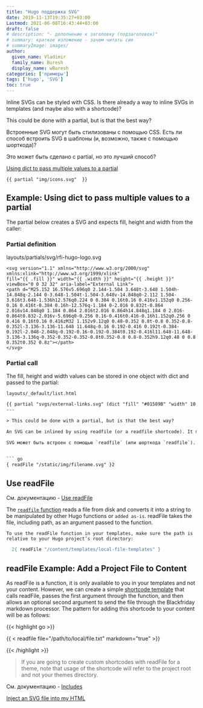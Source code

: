 ```yaml
---
title: "Hugo поддержка SVG"
date: 2019-11-13T19:35:27+03:00
Lastmod: 2021-06-08T16:43:44+03:00
draft: false
# description: "- дополнение к заголовку (подзаголовок)"
# summary: краткое изложение - зачем читать сие
# summaryImage: images/
author:
  given_name: Vladimir
  family_name: Buresh
  display_name: wBuresh
categories: ['примеры']
tags: ['hugo', 'SVG']
toc: true
---
```




Inline SVGs can be styled with CSS. Is there already a way to inline SVGs in templates (and maybe also with a shortcode)?

This could be done with a partial, but is that the best way?


Встроенные SVG могут быть стилизованы с помощью CSS. Есть ли способ встроить SVG в шаблоны (и, возможно, также с помощью шорткода)?

Это может быть сделано с partial, но это лучший способ?

[Using dict to pass multiple values to a partial](https://gohugo.io/functions/dict/#example-using-dict-to-pass-multiple-values-to-a-partial)

``` Hugo
{{ partial "img/icons.svg"  }}
```

## Example: Using dict to pass multiple values to a partial

The partial below creates a SVG and expects fill, height and width from the caller:

### Partial definition

layouts/partials/svg/rfi-hugo-logo.svg

```
<svg version="1.1" xmlns="http://www.w3.org/2000/svg" xmlns:xlink="http://www.w3.org/1999/xlink"
fill="{{ .fill }}" width="{{ .width }}" height="{{ .height }}" viewBox="0 0 32 32" aria-label="External Link">
<path d="M25.152 16.576v5.696q0 2.144-1.504 3.648t-3.648 1.504h-14.848q-2.144 0-3.648-1.504t-1.504-3.648v-14.848q0-2.112 1.504-3.616t3.648-1.536h12.576q0.224 0 0.384 0.16t0.16 0.416v1.152q0 0.256-0.16 0.416t-0.384 0.16h-12.576q-1.184 0-2.016 0.832t-0.864 2.016v14.848q0 1.184 0.864 2.016t2.016 0.864h14.848q1.184 0 2.016-0.864t0.832-2.016v-5.696q0-0.256 0.16-0.416t0.416-0.16h1.152q0.256 0 0.416 0.16t0.16 0.416zM32 1.152v9.12q0 0.48-0.352 0.8t-0.8 0.352-0.8-0.352l-3.136-3.136-11.648 11.648q-0.16 0.192-0.416 0.192t-0.384-0.192l-2.048-2.048q-0.192-0.16-0.192-0.384t0.192-0.416l11.648-11.648-3.136-3.136q-0.352-0.352-0.352-0.8t0.352-0.8 0.8-0.352h9.12q0.48 0 0.8 0.352t0.352 0.8z"></path>
</svg>
```

### Partial call

The fill, height and width values can be stored in one object with dict and passed to the partial:

`layouts/_default/list.html`

``` html
{{ partial "svgs/external-links.svg" (dict "fill" "#01589B" "width" 10 "height" 20 ) }}
---

> This could be done with a partial, but is that the best way?

An SVG can be inlined by using readfile (or a readfile shortcode). It may be necessary to change the width, height, id, and/or class attributes of the `<svg>` tag; or to wrap the element in a `<div>` with an id and/or class.

SVG может быть встроен с помощью `readfile` (или шорткода `readfile`). Может потребоваться изменить атрибуты width, height, id и/или class тега `<svg>`; или обернуть элемент в `<div>` с идентификатором и/или классом.


``` go
{ readFile "/static/img/filename.svg" }2
```

## Use readFile

См. документацию - [Use readFile](https://gohugo.io/templates/files/#use-readfile)

The [`readfile` function](https://gohugo.io/functions/readfile/) reads a file from disk and converts it into a string to be manipulated by other Hugo functions or `added as-is`. readFile takes the file, including path, as an argument passed to the function.

    To use the readFile function in your templates, make sure the path is relative to your Hugo project’s root directory:

``` go
  2{ readFile "/content/templates/local-file-templates" }
```

## readFile Example: Add a Project File to Content

As readFile is a function, it is only available to you in your templates and not your content. However, we can create a simple [shortcode template](https://gohugo.io/templates/shortcode-templates/) that calls readFile, passes the first argument through the function, and then allows an optional second argument to send the file through the Blackfriday markdown processor. The pattern for adding this shortcode to your content will be as follows:

{{< highlight go >}}

{{ < readfile file="/path/to/local/file.txt" markdown="true" >}}

{{< /highlight >}}


>If you are going to create custom shortcodes with readFile for a theme, note that usage of the shortcode will refer to the project root and not your themes directory.






См. документацию -  [Includes](https://gohugo.io/templates/introduction/#includes)




[Inject an SVG file into my HTML](https://discourse.gohugo.io/t/solved-inject-an-svg-file-into-my-html/7446)
